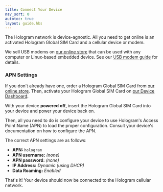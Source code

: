```yaml
---
title: Connect Your Device
nav_sort: 0
autotoc: true
layout: guide.hbs
---
```


The Hologram network is device-agnostic. All you need to get online
is an activated Hologram Global SIM Card and a cellular device or modem.

We sell USB modems on [our online store](/store) that can be used with any
computer or Linux-based embedded device. See our 
[USB modem guide](/docs/guide/connect/usb-modem/) for details.

### APN Settings

If you don't already have one, order a Hologram Global SIM Card 
from [our online store](/store). Then, activate your Hologram Global 
SIM Card on [our Device Dashboard](https://dashboard.hologram.io).

With your device **powered off**, insert the Hologram Global SIM
Card into your device and power your device back on.

Then, all you need to do is configure your device to use Hologram's
Access Point Name (APN) to load the proper configuration.
Consult your device's documentation on how to configure the 
APN.

The correct APN settings are as follows:

* **APN:** `hologram`
* **APN username:** *(none)*
* **APN password:** *(none)*
* **IP Address:** *Dynamic (using DHCP)*
* **Data Roaming:** *Enabled*

That's it! Your device should now be connected to the Hologram cellular network.

